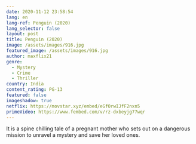 ```yaml
---
date: 2020-11-12 23:58:54
lang: en
lang-ref: Penguin (2020)
lang_selector: false
layout: post
title: Penguin (2020)
image: /assets/images/916.jpg
featured_image: /assets/images/916.jpg
author: maxflix21
genre:
  - Mystery
  - Crime
  - Thriller
country: India
content_rating: PG-13
featured: false
imageshadow: true
netflix: https://movstar.xyz/embed/eGfOrwIJfF2nxn5
primeVideo: https://www.fembed.com/v/rz-dxbeyjg77wqr
---
```

 It is a spine chilling tale of a pregnant mother who sets out on a dangerous mission to unravel a mystery and save her loved ones.